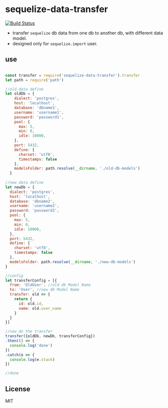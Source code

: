 # sequelize-data-transfer
[![Build Status](https://travis-ci.org/zxdong262/sequelize-data-transfer.svg?branch=master)](https://travis-ci.org/zxdong262/sequelize-data-transfer)

- transfer `sequelize` db data from one db to another db, with different data model.
- designed only for `sequelize.import` user.

## use
```javascript

const transfer = require('sequelize-data-transfer').transfer
let path = require('path')

//old data define
let oldDb = {
    dialect: 'postgres',
    host: 'localhost',
    database: 'dbname1',
    username: 'username1',
    password: 'password1',
    pool: {
      max: 5,
      min: 0,
      idle: 10000,
    },
    port: 5432,
    define: {
      charset: 'utf8',
      timestamps: false
    },
    modelsFolder: path.resolve(__dirname, './old-db-models')
  }
  
//new data define
let newDb = {
  dialect: 'postgres',
  host: 'localhost',
  database: 'dbname2',
  username: 'username2',
  password: 'password2',
  pool: {
    max: 5,
    min: 0,
    idle: 10000,
  },
  port: 5432,
  define: {
    charset: 'utf8',
    timestamps: false
  },
  modelsFolder: path.resolve(__dirname, './new-db-models')
}

//config
let transferConfig = [{
  from: 'OldUser', //old db Model Name
  to: 'User', //new db Model Name
  transfer: old => {
    return {
      id: old.id,
      name: old.user_name
    }
  }
}]

//now do the transfer
transfer({oldDb, newDb, transferConfig})
.then(() => {
  console.log('done')
})
.catch(e => {
  console.log(e.stack)
})

//done
```
## License
MIT
  
  

